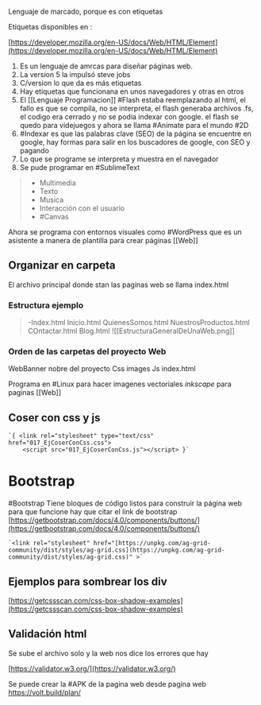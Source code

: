Lenguaje de marcado, porque es con etiquetas

Etiquetas disponibles en :

[https://developer.mozilla.org/en-US/docs/Web/HTML/Element](https://developer.mozilla.org/en-US/docs/Web/HTML/Element)

1. Es un lenguaje de amrcas para diseñar páginas web.
2. La version 5 la impulsó steve jobs
3. C/version lo que da es más etiquetas
4. Hay etiquetas que funcionana en unos navegadores y otras en otros
5. El  [[Lenguaje Programacion]]  #Flash estaba reemplazando al html, el fallo es que se compila, no se interpreta, el flash generaba archivos .fs, el codigo era cerrado y no se podia indexar con google. el flash se quedo para videjuegos y ahora se llama #Animate para el mundo #2D
6. #Indexar es que las palabras clave (SEO) de la página se encuentre en google, hay formas para salir en los buscadores de google, con SEO y pagando
7. Lo que se programe se interpreta y muestra en el navegador
8. Se pude programar en #SublimeText


>- Multimedia
>- Texto
>- Musica
>- Interacción con el usuario
>- #Canvas 

Ahora se programa con entornos visuales como #WordPress que es un asistente a manera de plantilla para crear páginas [[Web]] 




## Organizar en carpeta
El archivo principal  donde stan las paginas web se llama index.html

### Estructura ejemplo 

>-Index.html
> Inicio.html
> QuienesSomos.html
> NuestrosProductos.html
> COntactar.html
> Blog.html
> ![[EstructuraGeneralDeUnaWeb.png]]

### Orden de las carpetas del proyecto Web
WebBanner nobre del proyecto
			Css
			images
			Js
			index.html


Programa en #Linux para hacer imagenes vectoriales *inkscape* para paginas [[Web]]


## Coser con css y js 

```
`{ <link rel="stylesheet" type="text/css" href="017_EjCoserConCss.css">
	<script src="017_EjCoserConCss.js"></script> }`
```


# Bootstrap
#Bootstrap Tiene bloques de código listos para construir la página web
para que funcione hay que citar el link de bootstrap
[https://getbootstrap.com/docs/4.0/components/buttons/](https://getbootstrap.com/docs/4.0/components/buttons/)

```
`<link rel="stylesheet" href="[https://unpkg.com/ag-grid-community/dist/styles/ag-grid.css](https://unpkg.com/ag-grid-community/dist/styles/ag-grid.css)" >`
```

## Ejemplos para sombrear los div 
[https://getcssscan.com/css-box-shadow-examples](https://getcssscan.com/css-box-shadow-examples)

## Validación html
Se sube el archivo solo y la web nos dice los errores que hay

[https://validator.w3.org/](https://validator.w3.org/)

Se puede crear la #APK de la pagina web desde pagina web
https://volt.build/plan/


